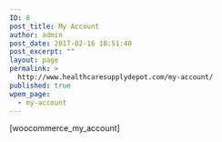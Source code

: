 ```yaml
---
ID: 8
post_title: My Account
author: admin
post_date: 2017-02-16 18:51:40
post_excerpt: ""
layout: page
permalink: >
  http://www.healthcaresupplydepot.com/my-account/
published: true
wpem_page:
  - my-account
---
```

[woocommerce_my_account]

